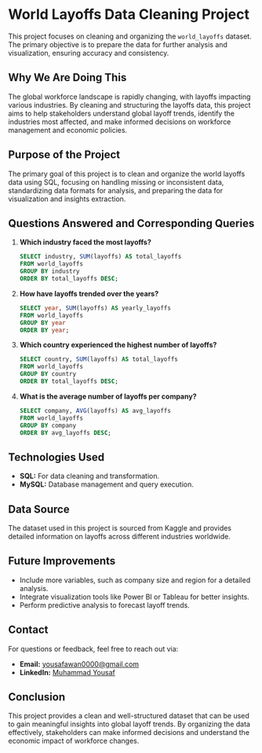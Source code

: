 # World Layoffs Data Cleaning Project

This project focuses on cleaning and organizing the `world_layoffs` dataset. The primary objective is to prepare the data for further analysis and visualization, ensuring accuracy and consistency.

## Why We Are Doing This

The global workforce landscape is rapidly changing, with layoffs impacting various industries. By cleaning and structuring the layoffs data, this project aims to help stakeholders understand global layoff trends, identify the industries most affected, and make informed decisions on workforce management and economic policies.

## Purpose of the Project

The primary goal of this project is to clean and organize the world layoffs data using SQL, focusing on handling missing or inconsistent data, standardizing data formats for analysis, and preparing the data for visualization and insights extraction.

## Questions Answered and Corresponding Queries

1. **Which industry faced the most layoffs?**
    ```sql
    SELECT industry, SUM(layoffs) AS total_layoffs
    FROM world_layoffs
    GROUP BY industry
    ORDER BY total_layoffs DESC;
    ```
2. **How have layoffs trended over the years?**
    ```sql
    SELECT year, SUM(layoffs) AS yearly_layoffs
    FROM world_layoffs
    GROUP BY year
    ORDER BY year;
    ```
3. **Which country experienced the highest number of layoffs?**
    ```sql
    SELECT country, SUM(layoffs) AS total_layoffs
    FROM world_layoffs
    GROUP BY country
    ORDER BY total_layoffs DESC;
    ```
4. **What is the average number of layoffs per company?**
    ```sql
    SELECT company, AVG(layoffs) AS avg_layoffs
    FROM world_layoffs
    GROUP BY company
    ORDER BY avg_layoffs DESC;
    ```

## Technologies Used

- **SQL:** For data cleaning and transformation.
- **MySQL:** Database management and query execution.

## Data Source

The dataset used in this project is sourced from Kaggle and provides detailed information on layoffs across different industries worldwide.

## Future Improvements

- Include more variables, such as company size and region for a detailed analysis.
- Integrate visualization tools like Power BI or Tableau for better insights.
- Perform predictive analysis to forecast layoff trends.

## Contact

For questions or feedback, feel free to reach out via:
- **Email:** [yousafawan0000@gmail.com](mailto:yousafawan0000@gmail.com)
- **LinkedIn:** [Muhammad Yousaf](https://www.linkedin.com/in/muhammad-usaf/)

## Conclusion

This project provides a clean and well-structured dataset that can be used to gain meaningful insights into global layoff trends. By organizing the data effectively, stakeholders can make informed decisions and understand the economic impact of workforce changes.
